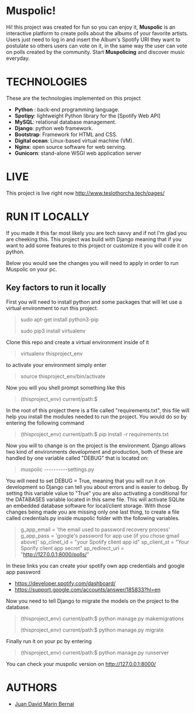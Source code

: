 # Muspolic!

Hi!  this project was created for fun so you can enjoy it, **Muspolic** is an interactive platform to create polls about the albums of your favorite artists. Users just need to log in and insert the Album's Spotify URI they want to postulate so others users can vote on it, in the same way the user can vote on polls created by the community. Start **Muspolicing**  and discover music everyday.

# TECHNOLOGIES
These are the technologies implemented on this project
- **Python** : back-end programming language.
- **Spotipy**: lightweight Python library for the [Spotify Web API]
- **MySQL**: relational database management.
- **Django**: python web framework.
- **Bootstrap**: Framework for HTML and CSS.
- **Digital ocean**: Linux-based virtual machine (VM).
- **Nginx**: open source software for web serving.
- **Gunicorn**: stand-alone WSGI web application server

# LIVE
This project is live right now http://www.teslothorcha.tech/pages/

# RUN IT LOCALLY

If you made it this far most likely you are tech savvy and if not I'm glad you are cheeking this. This project was build with Django meaning that if you want to add some features to this project or customize it you will code it on python.

Below you would see the changes you will need to apply in order to run Muspolic on your pc.



## Key factors to run it locally

First you will need to install python and some packages that will let use a virtual environment to run this project.
> <p>sudo apt-get install python3-pip</p>
> <p>sudo pip3 install virtualenv </p>

Clone this repo and create a virtual environment inside of it
> <p>virtualenv thisproject_env </p>

to activate your environment simply enter
> source thisproject_env/bin/activate

Now you will you shell prompt something like this
> (thisproject_env) current/path:$

In the root of this project there is a file called "requirements.txt", this file will help you install the modules needed to run the project. You would do so by entering the following command 
> (thisproject_env) current/path:$ pip install -r requirements.txt


Now you will to change is on the project is the environment. Django allows two kind of environments development and production, both of these are handled by one variable called "DEBUG" that is located on:
> muspolic
>----------settings.py

You will need to set DEBUG = True, meaning that you will run it on development so Django can tell you about errors and is easier to debug. By setting this variable value to "True" you are also activating a conditional for the DATABASES variable located in this same file. This will activate SQLite an embedded database software for local/client storage. With those changes being made you are missing only one last thing, to create a file called credentials.py inside muspolic folder with the following variables.
>g_app_email = 'the email used to password recovery process'
>g_app_pass = 'google's password for app use (if you chose gmail above)'
>sp_clinet_id = "your Spotify client app id"
>sp_client_st = "Your Sporify client app secret"
>sp_redirect_uri = "http://127.0.0.1:8000/polls/"

In these links you can create your spotify own app credentials and google app password
- https://developer.spotify.com/dashboard/
-  https://support.google.com/accounts/answer/185833?hl=en

Now you need to tell Django to migrate the models on the project to the database.
> <p> (thisproject_env) current/path:$ python manage.py makemigrations </p>
> <p> (thisproject_env) current/path:$ python manage.py migrate</p>

Finally run it on your pc by entering
> <p> (thisproject_env) current/path:$ python manage.py runserver</p>

You can check your muspolic version on http://127.0.0.1:8000/

# AUTHORS
- <a href="http://juandavidmarinbernal.me/">Juan David Marin Bernal </a>